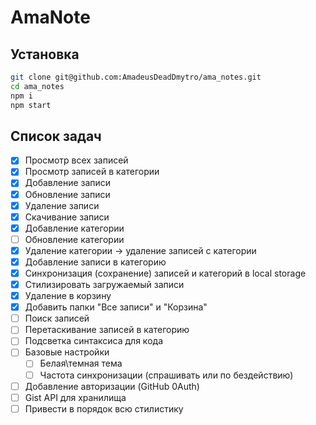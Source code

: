 # AmaNote

## Установка

```bash
git clone git@github.com:AmadeusDeadDmytro/ama_notes.git
cd ama_notes
npm i
npm start
```

## Список задач

-   [x] Просмотр всех записей
-   [x] Просмотр записей в категории
-   [x] Добавление записи
-   [x] Обновление записи
-   [x] Удаление записи
-   [x] Скачивание записи
-   [x] Добавление категории
-   [ ] Обновление категории
-   [x] Удаление категории -> удаление записей с категории
-   [x] Добавление записи в категорию
-   [x] Синхронизация (сохранение) записей и категорий в local storage
-   [x] Стилизировать загружаемый записи
-   [x] Удаление в корзину
-   [x] Добавить папки "Все записи" и "Корзина"
-   [ ] Поиск записей
-   [ ] Перетаскивание записей в категорию
-   [ ] Подсветка синтаксиса для кода
-   [ ] Базовые настройки
    -   [ ] Белая\темная тема
    -   [ ] Частота синхронизации (спрашивать или по бездействию)
-   [ ] Добавление авторизации (GitHub 0Auth)
-   [ ] Gist API для хранилища
-   [ ] Привести в порядок всю стилистику
